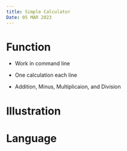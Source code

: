 ```yaml
---
title: Simple Calculator
Date: 05 MAR 2023
---
```


# Function

- Work in command line

- One calculation each line

- Addition, Minus, Multiplicaion, and Division

# Illustration

# Language
